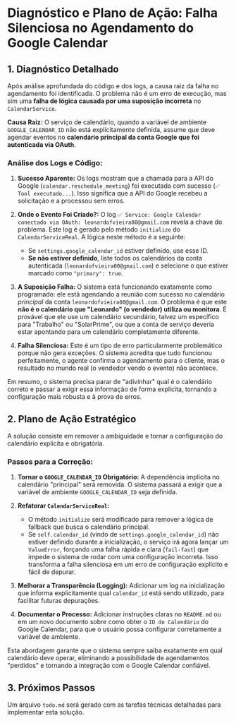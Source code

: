 # Diagnóstico e Plano de Ação: Falha Silenciosa no Agendamento do Google Calendar

## 1. Diagnóstico Detalhado

Após análise aprofundada do código e dos logs, a causa raiz da falha no agendamento foi identificada. O problema não é um erro de execução, mas sim uma **falha de lógica causada por uma suposição incorreta** no `CalendarService`.

**Causa Raiz:** O serviço de calendário, quando a variável de ambiente `GOOGLE_CALENDAR_ID` não está explicitamente definida, assume que deve agendar eventos no **calendário principal da conta Google que foi autenticada via OAuth**.

### Análise dos Logs e Código:

1.  **Sucesso Aparente:** Os logs mostram que a chamada para a API do Google (`calendar.reschedule_meeting`) foi executada com sucesso (`✅ Tool executado...`). Isso significa que a API do Google recebeu a solicitação e a processou sem erros.

2.  **Onde o Evento Foi Criado?:** O log `✅ Service: Google Calendar conectado via OAuth: leonardofvieira00@gmail.com` revela a chave do problema. Este log é gerado pelo método `initialize` do `CalendarServiceReal`. A lógica neste método é a seguinte:
    *   Se `settings.google_calendar_id` estiver definido, use esse ID.
    *   **Se não estiver definido**, liste todos os calendários da conta autenticada (`leonardofvieira00@gmail.com`) e selecione o que estiver marcado como `"primary": true`.

3.  **A Suposição Falha:** O sistema está funcionando exatamente como programado: ele está agendando a reunião com sucesso no calendário *principal* da conta `leonardofvieira00@gmail.com`. O problema é que este **não é o calendário que "Leonardo" (o vendedor) utiliza ou monitora**. É provável que ele use um calendário secundário, talvez um específico para "Trabalho" ou "SolarPrime", ou que a conta de serviço deveria estar apontando para um calendário completamente diferente.

4.  **Falha Silenciosa:** Este é um tipo de erro particularmente problemático porque não gera exceções. O sistema acredita que tudo funcionou perfeitamente, o agente confirma o agendamento para o cliente, mas o resultado no mundo real (o vendedor vendo o evento) não acontece.

Em resumo, o sistema precisa parar de "adivinhar" qual é o calendário correto e passar a exigir essa informação de forma explícita, tornando a configuração mais robusta e à prova de erros.

## 2. Plano de Ação Estratégico

A solução consiste em remover a ambiguidade e tornar a configuração do calendário explícita e obrigatória.

### Passos para a Correção:

1.  **Tornar o `GOOGLE_CALENDAR_ID` Obrigatório:** A dependência implícita no calendário "principal" será removida. O sistema passará a exigir que a variável de ambiente `GOOGLE_CALENDAR_ID` seja definida.

2.  **Refatorar `CalendarServiceReal`:**
    *   O método `initialize` será modificado para remover a lógica de fallback que busca o calendário principal.
    *   Se `self.calendar_id` (vindo de `settings.google_calendar_id`) não estiver definido durante a inicialização, o serviço irá agora lançar um `ValueError`, forçando uma falha rápida e clara (`fail-fast`) que impede o sistema de rodar com uma configuração incorreta. Isso transforma a falha silenciosa em um erro de configuração explícito e fácil de depurar.

3.  **Melhorar a Transparência (Logging):** Adicionar um log na inicialização que informa explicitamente qual `calendar_id` está sendo utilizado, para facilitar futuras depurações.

4.  **Documentar o Processo:** Adicionar instruções claras no `README.md` ou em um novo documento sobre como obter o `ID do Calendário` do Google Calendar, para que o usuário possa configurar corretamente a variável de ambiente.

Esta abordagem garante que o sistema sempre saiba exatamente em qual calendário deve operar, eliminando a possibilidade de agendamentos "perdidos" e tornando a integração com o Google Calendar confiável.

## 3. Próximos Passos

Um arquivo `todo.md` será gerado com as tarefas técnicas detalhadas para implementar esta solução.
